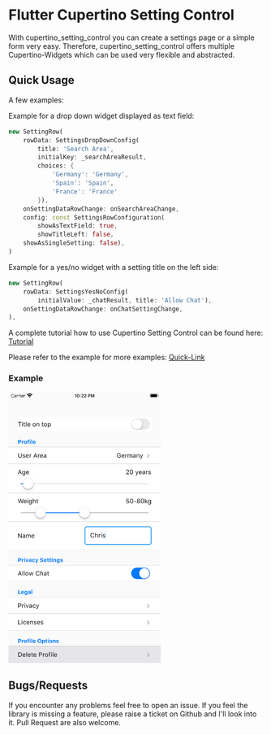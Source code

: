 
# Flutter Cupertino Setting Control

With cupertino_setting_control you can create a settings page or a simple form very easy. Therefore, cupertino_setting_control
offers multiple Cupertino-Widgets which can be used very flexible and abstracted.


## Quick Usage
A few examples:

Example for a drop down widget displayed as text field:
```dart
new SettingRow(
    rowData: SettingsDropDownConfig(
        title: 'Search Area',
        initialKey: _searchAreaResult,
        choices: {
            'Germany': 'Germany',
            'Spain': 'Spain',
            'France': 'France'
        }),
    onSettingDataRowChange: onSearchAreaChange,
    config: const SettingsRowConfiguration(
        showAsTextField: true,
        showTitleLeft: false,
    showAsSingleSetting: false),
)
```

Example for a yes/no widget with a setting title on the left side:
```dart
new SettingRow(
    rowData: SettingsYesNoConfig(
        initialValue: _chatResult, title: 'Allow Chat'),
    onSettingDataRowChange: onChatSettingChange,
),
```

A complete tutorial how to use Cupertino Setting Control can be found here: [Tutorial](https://rothech.com/settings-page-with-flutter)

Please refer to the example for more examples: [Quick-Link](https://github.com/Rodiii/flutter_cupertino_setting_control/blob/master/example/lib/main.dart)

### Example
<img src="https://github.com/Rodiii/flutter_cupertino_setting_control/raw/master/example.png" width="300">

## Bugs/Requests
If you encounter any problems feel free to open an issue. If you feel the library is
missing a feature, please raise a ticket on Github and I'll look into it.
Pull Request are also welcome.

